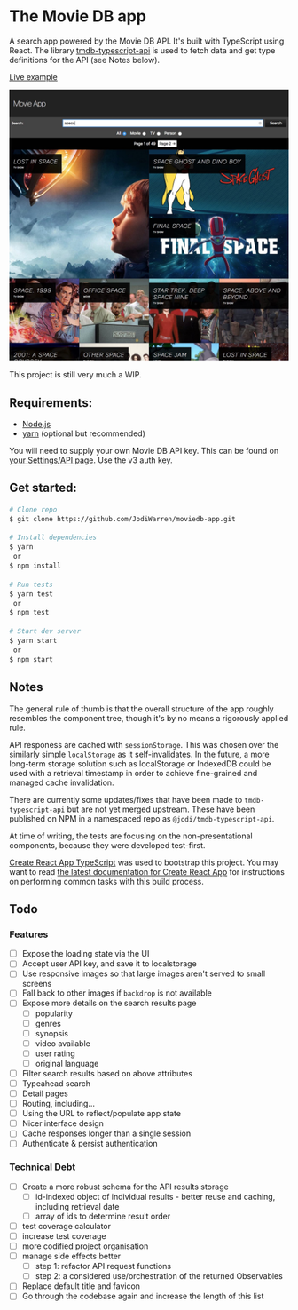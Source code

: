 # The Movie DB app

A search app powered by the Movie DB API. It's built with TypeScript using React. The library [tmdb-typescript-api](https://github.com/xusoo/tmdb-typescript-api) is used to fetch data and get type definitions for the API (see Notes below).

[Live example](https://jodiwarren.github.io/moviedb-app)

![App Screenshot](screenshot.jpg)

This project is still very much a WIP.

## Requirements:
- [Node.js](https://nodejs.org/)
- [yarn](https://yarnpkg.com/) (optional but recommended)

You will need to supply your own Movie DB API key. This can be found on [your Settings/API page](https://www.themoviedb.org/settings/api). Use the v3 auth key. 

## Get started:
```bash
# Clone repo 
$ git clone https://github.com/JodiWarren/moviedb-app.git

# Install dependencies
$ yarn 
 or
$ npm install

# Run tests
$ yarn test
 or
$ npm test

# Start dev server
$ yarn start
 or 
$ npm start
```

## Notes


The general rule of thumb is that the overall structure of the app roughly resembles the component tree, though it's by no means a rigorously applied rule.

API responess are cached with `sessionStorage`. This was chosen over the similarly simple `localStorage` as it self-invalidates. In the future, a more long-term storage solution such as localStorage or IndexedDB could be used with a retrieval timestamp in order to achieve fine-grained and managed cache invalidation.

There are currently some updates/fixes that have been made to `tmdb-typescript-api` but are not yet merged upstream. These have been published on NPM in a namespaced repo as `@jodi/tmdb-typescript-api`.

At time of writing, the tests are focusing on the non-presentational components, because they were developed test-first.

[Create React App TypeScript](https://github.com/wmonk/create-react-app-typescript) was used to bootstrap this project. You may want to read [the latest documentation for Create React App](https://github.com/facebook/create-react-app/blob/master/packages/react-scripts/template/README.md) for instructions on performing common tasks with this build process.

## Todo
### Features
- [ ] Expose the loading state via the UI
- [ ] Accept user API key, and save it to localstorage
- [ ] Use responsive images so that large images aren't served to small screens
- [ ] Fall back to other images if `backdrop` is not available
- [ ] Expose more details on the search results page
  - [ ] popularity
  - [ ] genres
  - [ ] synopsis
  - [ ] video available
  - [ ] user rating
  - [ ] original language
- [ ] Filter search results based on above attributes
- [ ] Typeahead search
- [ ] Detail pages
- [ ] Routing, including...
- [ ] Using the URL to reflect/populate app state
- [ ] Nicer interface design
- [ ] Cache responses longer than a single session
- [ ] Authenticate & persist authentication

### Technical Debt
- [ ] Create a more robust schema for the API results storage
  - [ ] id-indexed object of individual results - better reuse and caching, including retrieval date
  - [ ] array of ids to determine result order
- [ ] test coverage calculator
- [ ] increase test coverage
- [ ] more codified project organisation
- [ ] manage side effects better
  - [ ] step 1: refactor API request functions
  - [ ] step 2: a considered use/orchestration of the returned Observables
- [ ] Replace default title and favicon
- [ ] Go through the codebase again and increase the length of this list